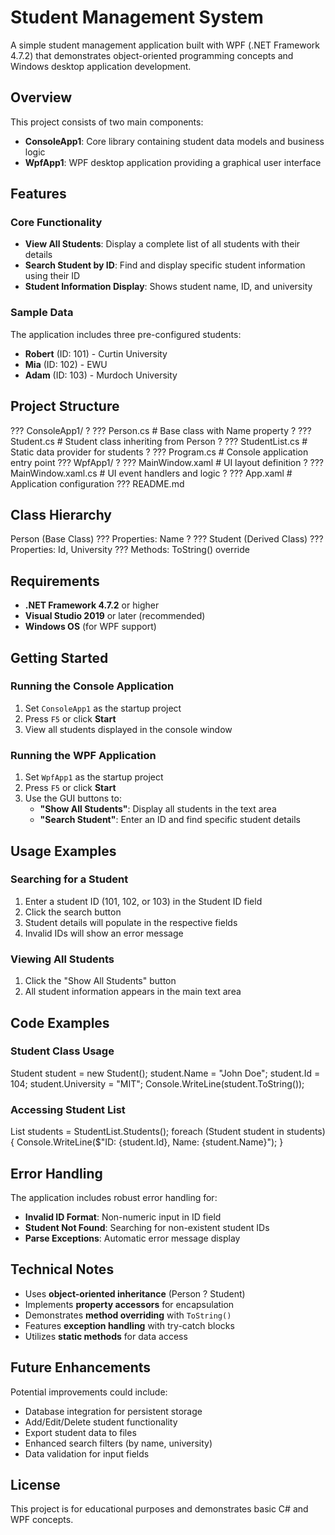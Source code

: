 # Student Management System

A simple student management application built with WPF (.NET Framework 4.7.2) that demonstrates object-oriented programming concepts and Windows desktop application development.

## Overview

This project consists of two main components:
- **ConsoleApp1**: Core library containing student data models and business logic
- **WpfApp1**: WPF desktop application providing a graphical user interface

## Features

### Core Functionality
- **View All Students**: Display a complete list of all students with their details
- **Search Student by ID**: Find and display specific student information using their ID
- **Student Information Display**: Shows student name, ID, and university

### Sample Data
The application includes three pre-configured students:
- **Robert** (ID: 101) - Curtin University
- **Mia** (ID: 102) - EWU
- **Adam** (ID: 103) - Murdoch University

## Project Structure
??? ConsoleApp1/ 
?   ??? Person.cs          # Base class with Name property 
?   ??? Student.cs         # Student class inheriting from Person 
?   ??? StudentList.cs     # Static data provider for students 
?   ??? Program.cs         # Console application entry point 
??? WpfApp1/ 
?   ??? MainWindow.xaml    # UI layout definition 
?   ??? MainWindow.xaml.cs # UI event handlers and logic 
?   ??? App.xaml           # Application configuration 
??? README.md

## Class Hierarchy
Person (Base Class) 
??? Properties: Name 
? ??? Student (Derived Class) 
??? Properties: Id, University 
??? Methods: ToString() override

## Requirements

- **.NET Framework 4.7.2** or higher
- **Visual Studio 2019** or later (recommended)
- **Windows OS** (for WPF support)

## Getting Started

### Running the Console Application
1. Set `ConsoleApp1` as the startup project
2. Press `F5` or click **Start**
3. View all students displayed in the console window

### Running the WPF Application
1. Set `WpfApp1` as the startup project
2. Press `F5` or click **Start**
3. Use the GUI buttons to:
   - **"Show All Students"**: Display all students in the text area
   - **"Search Student"**: Enter an ID and find specific student details

## Usage Examples

### Searching for a Student
1. Enter a student ID (101, 102, or 103) in the Student ID field
2. Click the search button
3. Student details will populate in the respective fields
4. Invalid IDs will show an error message

### Viewing All Students
1. Click the "Show All Students" button
2. All student information appears in the main text area

## Code Examples

### Student Class Usage
Student student = new Student(); 
student.Name = "John Doe"; 
student.Id = 104; 
student.University = "MIT"; 
Console.WriteLine(student.ToString());

### Accessing Student List
List<Student> students = StudentList.Students(); 
foreach (Student student in students) 
{ 
Console.WriteLine($"ID: {student.Id}, Name: {student.Name}"); 
}

## Error Handling

The application includes robust error handling for:
- **Invalid ID Format**: Non-numeric input in ID field
- **Student Not Found**: Searching for non-existent student IDs
- **Parse Exceptions**: Automatic error message display

## Technical Notes

- Uses **object-oriented inheritance** (Person ? Student)
- Implements **property accessors** for encapsulation
- Demonstrates **method overriding** with `ToString()`
- Features **exception handling** with try-catch blocks
- Utilizes **static methods** for data access

## Future Enhancements

Potential improvements could include:
- Database integration for persistent storage
- Add/Edit/Delete student functionality
- Export student data to files
- Enhanced search filters (by name, university)
- Data validation for input fields

## License

This project is for educational purposes and demonstrates basic C# and WPF concepts.

